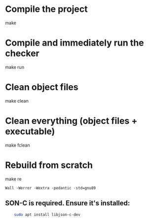 # Compile the project
make

# Compile and immediately run the checker
make run

# Clean object files
make clean

# Clean everything (object files + executable)
make fclean

# Rebuild from scratch
make re

`Wall -Werror -Wextra -pedantic -std=gnu89`

## SON-C is required. Ensure it's installed:
```bash
    sudo apt install libjson-c-dev
```
